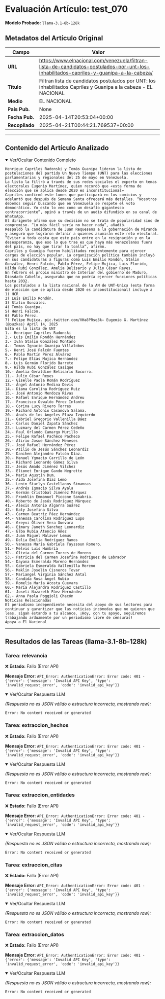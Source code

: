 # Evaluación Artículo: test_070
**Modelo Probado:** `llama-3.1-8b-128k`

## Metadatos del Artículo Original

| Campo          | Valor                                      |
|----------------|--------------------------------------------|
| **URL**        | https://www.elnacional.com/venezuela/filtran-lista-de-candidatos-postulados-por-unt-los-inhabilitados-capriles-y-guanipa-a-la-cabeza/           |
| **Título**     | Filtran lista de candidatos postulados por UNT: los inhabilitados Capriles y Guanipa a la cabeza - EL NACIONAL       |
| **Medio**      | EL NACIONAL         |
| **País Pub.**  | None |
| **Fecha Pub.** | 2025-04-14T20:53:04+00:00 |
| **Recopilado** | 2025-04-21T00:44:21.769537+00:00 |

---

## Contenido del Artículo Analizado

<details open>
<summary>Ver/Ocultar Contenido Completo</summary>

```text
Henrique Capriles Radonski y Tomás Guanipa lideran la lista de postulaciones del partido Un Nuevo Tiempo (UNT) para las elecciones parlamentarias y regionales del 25 de mayo en Venezuela.
La lista la filtró a través de sus redes sociales el experto en temas electorales Eugenio Martínez, quien recordó que «esta forma de elección que se aplica desde 2020 es inconstitucional»
Capriles confirmó este lunes que participará en los comicios y adelantó que después de Semana Santa ofrecerá más detalles. “Nosotros debemos seguir buscando que en Venezuela se respete el voto democrático. Yo esto lo veo como un desafío gigantesco contracorriente”, opinó a través de un audio difundido en su canal de WhatsApp.
El dirigente afirmó que su decisión no se trata de popularidad sino de compromiso. “Lo más fácil sería no hacer nada”, añadió.
Respaldó la candidatura de Juan Requesens a la gobernación de Miranda y aseguró que lograron definir a quienes asumirán este reto electoral.
“Evitar a toda costa que este país entre en la resignación y en la desesperanza, que eso lo que trae es que haya más venezolanos fuera del país, no hay que tirar la toalla”, afirmó.
Capriles y Guanipa fueron habilitados recientemente para ejercer cargos de elección popular. La organización política también incluyó en sus candidaturas a figuras como Luis Emilio Rondón, Stalin González, Henri Falcón, Pablo Pérez, Felipe Mujica, Luis Florido, Hilda Rubí González, Amelia Belisario y Julio César Reyes.
En febrero el propio ministro de Interior del gobierno de Maduro, Diosdado Cabello, aseguraba que no podría ejercer funciones políticas hasta 2032.
Los postulados a la lista nacional de la AN de UNT-Unica (esta forma de elección que se aplica desde 2020 es inconstitucional) incluye a
1) HCR
2) Luis Emilio Rondón.
3) Stalin González.
4) Tomás Guanipa.
5) Henri Falcón.
6) Pablo Pérez.
7) Felipe Mujica. pic.twitter.com/VHa8PRsq3k— Eugenio G. Martínez (@puzkas) April 14, 2025
Esta es la lista de UNT
1.- Henrique Capriles Radonski
2.- Luis Emilio Rondón Hernández
3.- Iván Stalin González Montaño
4.- Tomas Ignacio Guanipa Villalobos
5.- Henri José Falcón Fuentes
6.- Pablo Martín Pérez Alvárez
7.- Felipe Elías Mujica Hernández
8.- Luis Germán Florido Barreto
9.- Hilda Rubí González Casique
10.- Amelia Geraldine Belisario Socorro.
11.- Julio César Reyes
12.- Giselle Paola Román Rodríguez
13.- Ángel Antonio Medina Devis
14.- Diana Carolina Rodríguez Ruiz
15.- José Antonio Mendoza Rivas
16.- Rafael Enrique Hernández Andreu
17.- Francisco Oswaldo Pérez Infante
18.- Corina Lucy Rivero Torres
19.- Richard Antonio Casanova Salama.
20.- Anaís de los Angeles Plaza Izquierdo
21.- Gabriel Gregorio Vallenilla Báez
22.- Carlos Daniel Zapata Sánchez
23.- Luzmary del Carmen Pérez Cedeño
24.- Paul Orlando Camargo Murillo
25.- Felipe Rafael Pacheco Pacheco
26.- Alirio Josue Sánchez Meneses
27.- José Rafael Hernández Pérez
28.- Atilio de Jesús Sánchez Leonardiz
29.- Danihen Alejandro Falcón Díaz.
30.- Manuel Ygnacio Carrillo de León
31.- Richard Leonardo Gámez Silva
32.- Jesús Amado Jiménez Vilchez
33.- Elionet Enrique Gando Negrette
34.- Mario Agustín Dum.
35.- Aida Josefina Díaz Lemo
36.- Lenin Starlyn Castellanos Simancas
37.- Andrés Ignacio Silva Ayala
38.- Germán Cristóbal Jiménez Márquez
39.- Franklin Emmanuel Piccone Sanabria.
40.- Roberto de Jesús Rodríguez Márquez
41.- Alexis Antonio Algarra Suárez
42.- Katy Josefina Silva
43.- Carmen Beatriz Páez Hernández
44.- Vanessa Carolina Rodríguez Lupo
45.- Greyvi Óliver Vera Guevara
46.- Eimary Janeth Sanchez Leonardiz
47.- Elba Rubia Atencio Áñez
48.- Juan Miguel Malaver Lemus
49.- Delia Emilia Rodríguez Ramos
50.- Vanessa Maria Gabriela Tayssoun Romero.
51.- Melvis Luis Humbría
52.- Olivia del Carmen Torres de Moreno
53.- Patricia del Carmen Josefina Rodríguez de Labrador
54.- Dayana Esmeralda Moreno Hernández
55.- Gabriela Esmeralda Vallenilla Moreno
56.- Maklin Joselin Cisneros Tovar
57.- Mariangel Virginia Sánchez Antal
58.- Candida Rosa Ángel Rubio
59.- Romelia María Acosta Guevara
60.- María Alejandra Rodríguez Castillo
61.- Joseli Nazareth Páez Hernández
62.- Anna Paola Poggioli Chacón
Noticias Relacionadas
El periodismo independiente necesita del apoyo de sus lectores para continuar y garantizar que las noticias incómodas que no quieren que leas, sigan estando a tu alcance. ¡Hoy, con tu apoyo, seguiremos trabajando arduamente por un periodismo libre de censuras!
Apoya a El Nacional
```
</details>

---

## Resultados de las Tareas (llama-3.1-8b-128k)

### Tarea: relevancia

❌ **Estado:** Fallo (Error API)

   **Mensaje Error:** `API_Error: AuthenticationError: Error code: 401 - {'error': {'message': 'Invalid API Key', 'type': 'invalid_request_error', 'code': 'invalid_api_key'}}`


<details open>
<summary>Ver/Ocultar Respuesta LLM</summary>

_(Respuesta no es JSON válido o estructura incorrecta, mostrando raw):_
```
Error: No content received or generated
```
</details>


### Tarea: extraccion_hechos

❌ **Estado:** Fallo (Error API)

   **Mensaje Error:** `API_Error: AuthenticationError: Error code: 401 - {'error': {'message': 'Invalid API Key', 'type': 'invalid_request_error', 'code': 'invalid_api_key'}}`


<details open>
<summary>Ver/Ocultar Respuesta LLM</summary>

_(Respuesta no es JSON válido o estructura incorrecta, mostrando raw):_
```
Error: No content received or generated
```
</details>


### Tarea: extraccion_entidades

❌ **Estado:** Fallo (Error API)

   **Mensaje Error:** `API_Error: AuthenticationError: Error code: 401 - {'error': {'message': 'Invalid API Key', 'type': 'invalid_request_error', 'code': 'invalid_api_key'}}`


<details open>
<summary>Ver/Ocultar Respuesta LLM</summary>

_(Respuesta no es JSON válido o estructura incorrecta, mostrando raw):_
```
Error: No content received or generated
```
</details>


### Tarea: extraccion_citas

❌ **Estado:** Fallo (Error API)

   **Mensaje Error:** `API_Error: AuthenticationError: Error code: 401 - {'error': {'message': 'Invalid API Key', 'type': 'invalid_request_error', 'code': 'invalid_api_key'}}`


<details open>
<summary>Ver/Ocultar Respuesta LLM</summary>

_(Respuesta no es JSON válido o estructura incorrecta, mostrando raw):_
```
Error: No content received or generated
```
</details>


### Tarea: extraccion_datos

❌ **Estado:** Fallo (Error API)

   **Mensaje Error:** `API_Error: AuthenticationError: Error code: 401 - {'error': {'message': 'Invalid API Key', 'type': 'invalid_request_error', 'code': 'invalid_api_key'}}`


<details open>
<summary>Ver/Ocultar Respuesta LLM</summary>

_(Respuesta no es JSON válido o estructura incorrecta, mostrando raw):_
```
Error: No content received or generated
```
</details>
